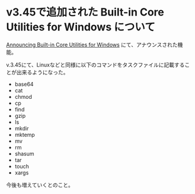# v3.45で追加された Built-in Core Utilities for Windows について

[Announcing Built-in Core Utilities for Windows](https://taskfile.dev/blog/windows-core-utils) にて、アナウンスされた機能。

v.3.45にて、Linuxなどと同様に以下のコマンドをタスクファイルに記載することが出来るようになった。

- base64
- cat
- chmod
- cp
- find
- gzip
- ls
- mkdir
- mktemp
- mv
- rm
- shasum
- tar
- touch
- xargs

今後も増えていくとのこと。
